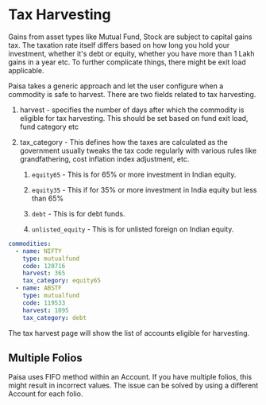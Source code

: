 # Tax Harvesting

Gains from asset types like Mutual Fund, Stock are subject to capital
gains tax. The taxation rate itself differs based on how long you hold
your investment, whether it's debt or equity, whether you have more
than 1 Lakh gains in a year etc. To further complicate things, there
might be exit load applicable.

Paisa takes a generic approach and let the user configure when a
commodity is safe to harvest. There are two fields related to tax
harvesting.

1. harvest - specifies the number of days after which the commodity is
   eligible for tax harvesting. This should be set based on fund exit
   load, fund category etc

2. tax_category - This defines how the taxes are calculated as the
   government usually tweaks the tax code regularly with various rules
   like grandfathering, cost inflation index adjustment, etc.

    1. `equity65` - This is for 65% or more investment in Indian
       equity.

    2. `equity35` - This if for 35% or more investment in India equity
       but less than 65%

    3. `debt` - This is for debt funds.

    4. `unlisted_equity` - This is for unlisted foreign on Indian equity.


```yaml
commodities:
  - name: NIFTY
    type: mutualfund
    code: 120716
    harvest: 365
    tax_category: equity65
  - name: ABSTF
    type: mutualfund
    code: 119533
    harvest: 1095
    tax_category: debt
```

The tax harvest page will show the list of accounts eligible for
harvesting.

## Multiple Folios

Paisa uses FIFO method within an Account. If you have multiple folios,
this might result in incorrect values. The issue can be solved by
using a different Account for each folio.
